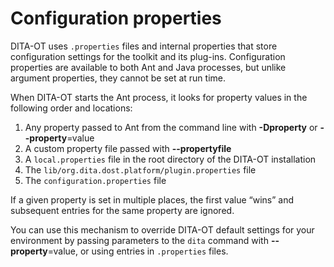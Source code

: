# Configuration properties

DITA-OT uses `.properties` files and internal properties that store configuration settings for the toolkit and its plug-ins. Configuration properties are available to both Ant and Java processes, but unlike argument properties, they cannot be set at run time.

When DITA-OT starts the Ant process, it looks for property values in the following order and locations:

1.  Any property passed to Ant from the command line with **-Dproperty** or **--property**=value
2.  A custom property file passed with **--propertyfile**
3.  A `local.properties` file in the root directory of the DITA-OT installation
4.  The `lib/org.dita.dost.platform/plugin.properties` file
5.  The `configuration.properties` file

If a given property is set in multiple places, the first value “wins” and subsequent entries for the same property are ignored.

You can use this mechanism to override DITA-OT default settings for your environment by passing parameters to the `dita` command with **--property**=value, or using entries in `.properties` files.

